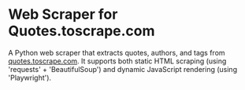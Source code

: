# Web Scraper for Quotes.toscrape.com
A Python web scraper that extracts quotes, authors, and tags from [quotes.toscrape.com](https://quotes.toscrape.com/). It supports both static HTML scraping (using 'requests' + 'BeautifulSoup') and dynamic JavaScript rendering (using 'Playwright').
